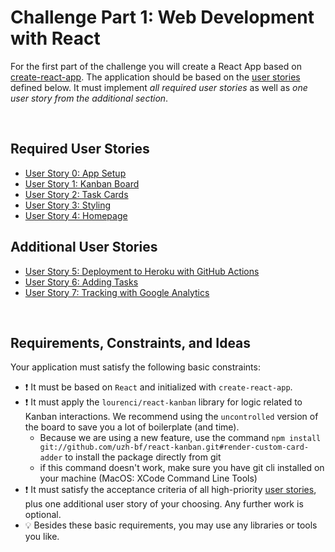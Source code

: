 # Challenge Part 1: Web Development with React

For the first part of the challenge you will create a React App based on [create-react-app](https://create-react-app.dev/). The application should be based on the [user stories](https://github.com/uzh-bf/dev-challenge/issues?q=is%3Aissue+is%3Aopen+sort%3Aupdated-desc) defined below. It must implement *all required user stories* as well as *one user story from the additional section*.

<br>

## Required User Stories

- [User Story 0: App Setup](https://github.com/uzh-bf/dev-challenge/issues/8)
- [User Story 1: Kanban Board](https://github.com/uzh-bf/dev-challenge/issues/1)
- [User Story 2: Task Cards](https://github.com/uzh-bf/dev-challenge/issues/2)
- [User Story 3: Styling](https://github.com/uzh-bf/dev-challenge/issues/9)
- [User Story 4: Homepage](https://github.com/uzh-bf/dev-challenge/issues/4)

## Additional User Stories

- [User Story 5: Deployment to Heroku with GitHub Actions](https://github.com/uzh-bf/dev-challenge/issues/5)
- [User Story 6: Adding Tasks](https://github.com/uzh-bf/dev-challenge/issues/3)
- [User Story 7: Tracking with Google Analytics](https://github.com/uzh-bf/dev-challenge/issues/7)

<br>

## Requirements, Constraints, and Ideas

Your application must satisfy the following basic constraints:

- :exclamation: It must be based on `React` and initialized with `create-react-app`.
- :exclamation: It must apply the `lourenci/react-kanban` library for logic related to Kanban interactions. We recommend using the `uncontrolled` version of the board to save you a lot of boilerplate (and time).
  - Because we are using a new feature, use the command `npm install git://github.com/uzh-bf/react-kanban.git#render-custom-card-adder` to install the package directly from git 
  - if this command doesn't work, make sure you have git cli installed on your machine (MacOS: XCode Command Line Tools)
- :exclamation: It must satisfy the acceptance criteria of all high-priority [user stories](https://github.com/uzh-bf/dev-challenge/issues?q=is%3Aissue+is%3Aopen+sort%3Aupdated-desc), plus one additional user story of your choosing. Any further work is optional.
- :bulb: Besides these basic requirements, you may use any libraries or tools you like.
